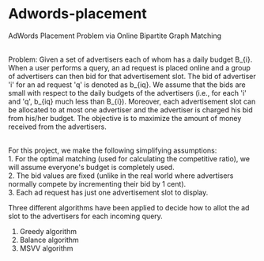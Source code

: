 # Adwords-placement
AdWords Placement Problem via Online Bipartite Graph Matching<br/>
<br/>
<p>Problem: Given a set of advertisers each of whom has a daily budget B_{i}. When a user performs a query, an ad request is placed online and a group of advertisers can then bid for that advertisement slot. The bid of advertiser 'i' for an ad request 'q' is denoted as b_{iq}. We assume that the bids are small with respect to the daily budgets of the advertisers (i.e., for each
'i' and 'q', b_{iq} much less than B_{i}). Moreover, each advertisement slot can be allocated to at most one advertiser and the advertiser is charged his bid from his/her budget. The objective is to maximize the amount of money received from the advertisers.</p>
<br/>
For this project, we make the following simplifying assumptions:<br/>
1. For the optimal matching (used for calculating the competitive ratio), we will assume everyone's budget is completely used.<br/>
2. The bid values are fixed (unlike in the real world where advertisers normally compete by incrementing their bid by 1 cent).<br/>
3. Each ad request has just one advertisement slot to display.<br/>

Three different algorithms have been applied to decide how to allot the ad slot to the advertisers for each incoming query.<br/>
1. Greedy algorithm<br/>
2. Balance algorithm<br/>
3. MSVV algorithm<br/>

